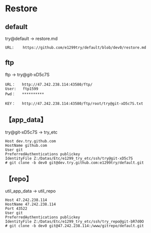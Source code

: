 # Restore

## default
try@default -> restore.md

~~~
URL:    https://github.com/e1299try/default/blob/dev0/restore.md

~~~

## ftp
ftp -> try@git-xD5c7S

~~~
URL：   http://47.242.238.114:43580/ftp/
User:   ftp1599
Pwd：   **********

KEY：   http://47.242.238.114:43580/ftp/root/try@git-xD5c7S.txt

~~~

## 【app_data】
try@git-xD5c7S -> try_etc

~~~
Host dev.try.github.com
HostName github.com
User git
PreferredAuthentications publickey
IdentityFile Z:/Datas/Etc/e1299_try_etc/ssh/try@git-xD5c7S
# git clone -b dev0 git@dev.try.github.com:e1299try/default.git

~~~

## 【repo】
util_app_data -> util_repo

~~~
Host 47.242.238.114
HostName 47.242.238.114
Port 43522
User git
PreferredAuthentications publickey
IdentityFile Z:/Datas/Etc/e1299_try_etc/ssh/try_repo@git-bR7d0O
# git clone -b dev0 git@47.242.238.114:/www/gitrepo/default.git

~~~

